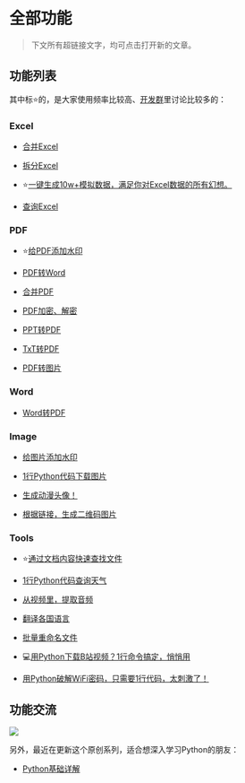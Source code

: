 
# 全部功能


> 下文所有超链接文字，均可点击打开新的文章。

## 功能列表


其中标⭐的，是大家使用频率比较高、[开发群](https://mp.weixin.qq.com/s/CadAaJUTUlXmTxJAjFUfPQ)里讨论比较多的：

### Excel
- [合并Excel](https://mp.weixin.qq.com/s/3ZhZZfGlpNhszCWnOBeklg)

- [拆分Excel](https://mp.weixin.qq.com/s/dAx6JEbj5OlVnCcxokCzTQ)

- ⭐[一键生成10w+模拟数据，满足你对Excel数据的所有幻想。](https://mp.weixin.qq.com/s/xVwEjXu58WovgSi4ZTtVQw)

- [查询Excel](https://mp.weixin.qq.com/s/NAfh6ooO_9haALMsF8Jf5w)

### PDF
- ⭐[给PDF添加水印](https://mp.weixin.qq.com/s/yJDs5RoytRL5hl-ybXkZOA)

- [PDF转Word](https://mp.weixin.qq.com/s/eTwtTXLAudRQmyhE4LY_Dg)

- [合并PDF](https://mp.weixin.qq.com/s/9erh3W3WCD36Axj70pRvog)

- [PDF加密、解密](https://mp.weixin.qq.com/s/GiXYB_xZdlsYv5AIeIELkA)

- [PPT转PDF](https://mp.weixin.qq.com/s/T31F-U5AdDd3D-61b_K5Qg)

- [TxT转PDF](https://mp.weixin.qq.com/s/GiXYB_xZdlsYv5AIeIELkA)

- [PDF转图片](https://mp.weixin.qq.com/s/tvHZIBGcrMBLTLB4u23Mow)



### Word
- [Word转PDF](https://mp.weixin.qq.com/s/eBn3N_FEx1dlC_-ttmlOwg)

### Image
- [给图片添加水印](https://mp.weixin.qq.com/s/Z_RcTRYxUFpCQBGpShO0ig)

- [1行Python代码下载图片](https://mp.weixin.qq.com/s/P6pRm1VX8bGYepC8O4Bt4Q)

- [生成动漫头像！](https://mp.weixin.qq.com/s/5Eyk2j20jzSaVcr1DTsfvw)

- [根据链接，生成二维码图片](https://mp.weixin.qq.com/s/Z_RcTRYxUFpCQBGpShO0ig)
### Tools
- ⭐[通过文档内容快速查找文件](https://mp.weixin.qq.com/s/rvU7O3zHJ-YEd2YU0Z4pew)

- [1行Python代码查询天气](https://mp.weixin.qq.com/s/NVn8NNtOS3AfOyl75JTaNg)

- [从视频里，提取音频](https://mp.weixin.qq.com/s/cT8lcUwd3UayTfLGddjfJw)

- [翻译各国语言](https://mp.weixin.qq.com/s/Z_RcTRYxUFpCQBGpShO0ig)

- [批量重命名文件](https://mp.weixin.qq.com/s/Z_RcTRYxUFpCQBGpShO0ig)

- 💻[用Python下载B站视频？1行命令搞定，悄悄用](https://mp.weixin.qq.com/s/sFdZnhkxiBxNE7C3_ciT8w)

- [用Python破解WiFi密码，只需要1行代码，太刺激了！](https://mp.weixin.qq.com/s/Pw_zZ1Vo9CxYzwRv3ByUJA)

## 功能交流


![](https://www.python-office.com/api/img-cdn/python-office/find_excel_data/group.jpg)

另外，最近在更新这个原创系列，适合想深入学习Python的朋友：
- [Python基础详解](http://gk.link/a/11Put)